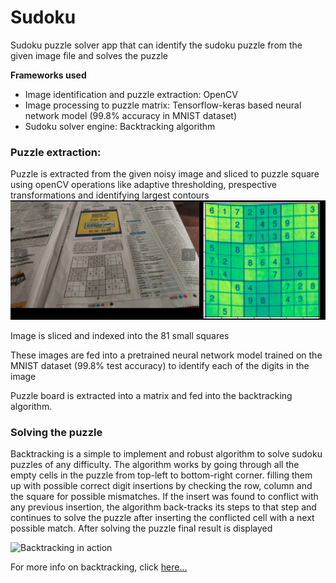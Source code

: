# Sudoku
Sudoku puzzle solver app that can identify the sudoku puzzle from the given image file and solves the puzzle

**Frameworks used**
* Image identification and puzzle extraction: OpenCV 
* Image processing to puzzle matrix: Tensorflow-keras based neural network model (99.8% accuracy in MNIST dataset)
* Sudoku solver engine: Backtracking algorithm

### Puzzle extraction:
  Puzzle is extracted from the given noisy image and sliced to puzzle square using openCV operations like adaptive thresholding, prespective transformations and identifying largest contours
![before and after preprocess](https://raw.githubusercontent.com/neonithinar/sudoku/master/Sample_images/side%20by%20side.png)

  Image is sliced and indexed into the 81 small squares
  
  These images are fed into a pretrained neural network model trained on the MNIST dataset (99.8% test accuracy) to identify each of the digits in the image
  
  Puzzle board is extracted into a matrix and fed into the backtracking algorithm.
  
  ### Solving the puzzle
  Backtracking is a simple to implement and robust algorithm to solve sudoku puzzles of any difficulty. The algorithm works by going through all the empty cells in the puzzle from top-left to bottom-right corner. filling them up with possible correct digit insertions by checking the row, column and the square for possible mismatches. If the insert was found to conflict with any previous insertion, the algorithm back-tracks its steps to that step and continues to solve the puzzle after inserting the conflicted cell with a next possible match. After solving the puzzle final result is displayed
  
![Backtracking in action](https://upload.wikimedia.org/wikipedia/commons/thumb/8/8c/Sudoku_solved_by_bactracking.gif/260px-Sudoku_solved_by_bactracking.gif)
 
 For more info on backtracking, click [here...](https://en.wikipedia.org/wiki/Sudoku_solving_algorithms)

